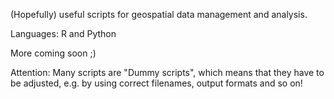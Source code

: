 (Hopefully) useful scripts for geospatial data management and analysis.

Languages: R and Python

More coming soon ;)

Attention:
Many scripts are "Dummy scripts", which means that they have to be adjusted, e.g. by using correct filenames, output formats and so on!
